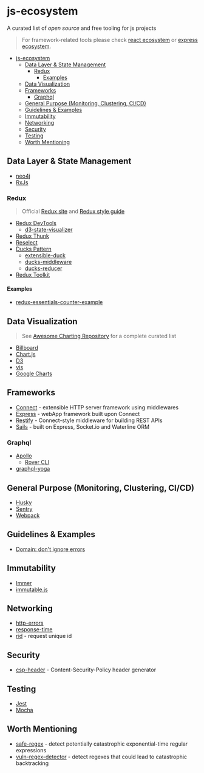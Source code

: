 # js-ecosystem

A curated list of *open source* and free tooling for js projects

> For framework-related tools please check [react ecosystem](./react.md) or [express ecosystem](./express.md).

- [js-ecosystem](#js-ecosystem)
  - [Data Layer & State Management](#data-layer--state-management)
    - [Redux](#redux)
      - [Examples](#examples)
  - [Data Visualization](#data-visualization)
  - [Frameworks](#frameworks)
    - [Graphql](#graphql)
  - [General Purpose (Monitoring, Clustering, CI/CD)](#general-purpose-monitoring-clustering-cicd)
  - [Guidelines & Examples](#guidelines--examples)
  - [Immutability](#immutability)
  - [Networking](#networking)
  - [Security](#security)
  - [Testing](#testing)
  - [Worth Mentioning](#worth-mentioning)

## Data Layer & State Management

* [neo4j](https://neo4j.com/)
* [RxJs](https://rxjs.dev/)

### Redux

> Official [Redux site](https://redux.js.org/) and [Redux style guide](https://redux.js.org/style-guide/style-guide)

* [Redux DevTools](https://github.com/reduxjs/redux-devtools)
  * [d3-state-visualizer](https://github.com/reduxjs/d3-state-visualizer)
* [Redux Thunk](https://github.com/reduxjs/redux-thunk)
* [Reselect](https://github.com/reduxjs/reselect)
* [Ducks Pattern](https://github.com/erikras/ducks-modular-redux)
  * [extensible-duck](https://github.com/investtools/extensible-duck)
  * [ducks-middleware](https://github.com/drpicox/ducks-middleware)
  * [ducks-reducer](https://github.com/drpicox/ducks-reducer)
* [Redux Toolkit](https://redux-toolkit.js.org/)

#### Examples

* [redux-essentials-counter-example](https://github.com/reduxjs/redux-essentials-counter-example)

## Data Visualization

> See [Awesome Charting Repository](https://github.com/zingchart/awesome-charting) for a complete curated list

* [Billboard](https://naver.github.io/billboard.js/)
* [Chart.js](https://www.chartjs.org/) 
* [D3](https://d3js.org/)
* [vis](https://visjs.org/)
* [Google Charts](https://developers.google.com/chart/)

## Frameworks

* [Connect](https://github.com/senchalabs/connect) - extensible HTTP server framework using middlewares
* [Express](https://expressjs.com/) - webApp framework built upon Connect
* [Restify](https://github.com/restify/node-restify) - Connect-style middleware for building REST APIs
* [Sails](https://github.com/balderdashy/sails) - built on Express, Socket.io and Waterline ORM

### Graphql

* [Apollo](https://www.apollographql.com/pricing)
  * [Rover CLI](https://www.apollographql.com/docs/rover/)
* [graphql-yoga](https://github.com/dotansimha/graphql-yoga)

## General Purpose (Monitoring, Clustering, CI/CD)

* [Husky](https://www.npmjs.com/package/husky)
* [Sentry](https://sentry.io/welcome/)
* [Webpack](https://webpack.github.io/)

## Guidelines & Examples

* [Domain: don't ignore errors](https://nodejs.org/docs/latest/api/domain.html#domain_warning_don_t_ignore_errors)

## Immutability

* [Immer](https://immerjs.github.io/immer/)
* [immutable.js](https://github.com/immutable-js/immutable-js)

## Networking

* [http-errors](https://github.com/jshttp/http-errors) 
* [response-time](https://github.com/expressjs/response-time)
* [rid](https://github.com/node-modules/rid) - request unique id

## Security

* [csp-header](https://github.com/frux/csp/tree/master/packages/csp-header#readme) - Content-Security-Policy header generator

## Testing

* [Jest](https://jestjs.io/)
* [Mocha](https://mochajs.org/)

## Worth Mentioning

* [safe-regex](https://www.npmjs.com/package/safe-regex) - detect potentially catastrophic exponential-time regular expressions
* [vuln-regex-detector](https://github.com/davisjam/vuln-regex-detector) - detect regexes that could lead to catastrophic backtracking
